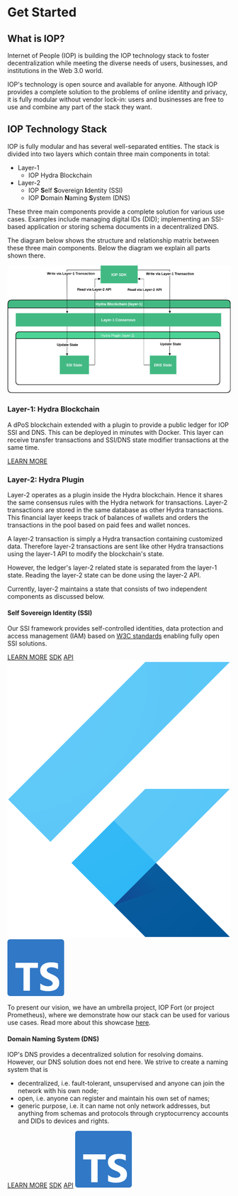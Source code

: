 # Get Started

## What is IOP?

Internet of People (IOP) is building the IOP technology stack to foster decentralization while meeting the diverse needs of users, businesses, and institutions in the Web 3.0 world.

IOP's technology is open source and available for anyone. Although IOP provides a complete solution to the problems of online identity and privacy, it is fully modular without vendor lock-in: users and businesses are free to use and combine any part of the stack they want.

## IOP Technology Stack

IOP is fully modular and has several well-separated entities. The stack is divided into two layers which contain three main components in total:

- Layer-1
  - IOP Hydra Blockchain
- Layer-2
  - IOP **S**elf **S**overeign **I**dentity (SSI)
  - IOP **D**omain **N**aming **S**ystem (DNS)

These three main components provide a complete solution for various use cases. Examples include managing digital IDs (DID); implementing an SSI-based application or storing schema documents in a decentralized DNS.

The diagram below shows the structure and relationship matrix between these three main components. Below the diagram we explain all parts shown there.

<img src="/assets/IOP_Stack.png" class="d-block mx-auto mt-5">

### Layer-1: Hydra Blockchain

A dPoS blockchain extended with a plugin to provide a public ledger for IOP SSI and DNS. This can be deployed in minutes with Docker.
This layer can receive transfer transactions and SSI/DNS state modifier transactions at the same time.

<a href="/hydra" class="btn btn-sm btn-outline-primary">LEARN MORE</a>

### Layer-2: Hydra Plugin

Layer-2 operates as a plugin inside the Hydra blockchain. Hence it shares the same consensus rules with the Hydra network for transactions. Layer-2 transactions are stored in the same database as other Hydra transactions. This financial layer keeps track of balances of wallets and orders the transactions in the pool based on paid fees and wallet nonces.

A layer-2 transaction is simply a Hydra transaction containing customized data. Therefore layer-2 transactions are sent like other Hydra transactions using the layer-1 API to modify the blockchain's state.

However, the ledger's layer-2 related state is separated from the layer-1 state. Reading the layer-2 state can be done using the layer-2 API.

Currently, layer-2 maintains a state that consists of two independent components as discussed below.

#### Self Sovereign Identity (SSI)

Our SSI framework provides self-controlled identities, data protection and access management (IAM) based on [W3C standards](https://w3c.github.io/did-core) enabling fully open SSI solutions.

<div class="mb-4">
  <a href="/ssi" class="btn btn-sm btn-outline-primary mt-auto mr-1">LEARN MORE</a>
  <a href="/sdk" class="btn btn-sm btn-outline-primary mr-1">SDK</a>
  <a href="/api" class="btn btn-sm btn-outline-primary">API</a>
  <img src="/assets/flutter_square_logo.png" class="tech-logo ml-2" title="Supports Flutter/Dart">
  <img src="/assets/ts_square_logo.png" class="tech-logo ml-3" title="Supports Typescript">
</div>

To present our vision, we have an umbrella project, IOP Fort (or project Prometheus), where we demonstrate how our stack can be used for various use cases. Read more about this showcase [here](/fort).


#### Domain Naming System (DNS)

IOP's DNS provides a decentralized solution for resolving domains. However, our DNS solution does not end here. We strive to create a naming system that is

- decentralized, i.e. fault-tolerant, unsupervised and anyone can join the network with his own node;
- open, i.e. anyone can register and maintain his own set of names;
- generic purpose, i.e. it can name not only network addresses, but anything from schemas and protocols through cryptocurrency accounts and DIDs to devices and rights.

<div class="mb-4">
  <a href="/dns" class="btn btn-sm btn-outline-primary mt-auto mr-1">LEARN MORE</a>
  <a href="/sdk" class="btn btn-sm btn-outline-primary mr-1">SDK</a>
  <a href="/api" class="btn btn-sm btn-outline-primary">API</a>
  <img src="/assets/ts_square_logo.png" class="tech-logo ml-3" title="Supports Typescript">
</div>
